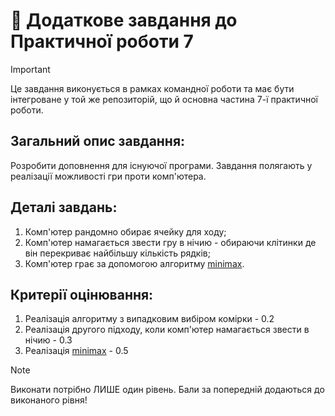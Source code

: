 # 🚀 Додаткове завдання до Практичної роботи 7

> [!IMPORTANT]
> Це завдання виконується в рамках командної роботи та має бути інтегроване у той же репозиторій, що й основна частина
> 7-ї практичної роботи.

## **Загальний опис завдання:**

Розробити доповнення для існуючої програми. Завдання полягають у реалізації можливості гри проти комп'ютера.

## **Деталі завдань:**

1. Комп'ютер рандомно обирає ячейку для ходу;
2. Комп'ютер намагається звести гру в нічию - обираючи клітинки де він перекриває найбільшу кількість рядків;
3. Комп'ютер грає за допомогою алгоритму [minimax](https://en.wikipedia.org/wiki/Minimax).

## **Критерії оцінювання:**

1.  Реалізація алгоритму з випадковим вибіром комірки - 0.2
2.  Реалізація другого підходу, коли комп'ютер намагається звести в нічию - 0.3
3.  Реалізація [minimax](https://en.wikipedia.org/wiki/Minimax) - 0.5

> [!NOTE]
> Виконати потрібно ЛИШЕ один рівень. Бали за попередній додаються до виконаного рівня!
 
